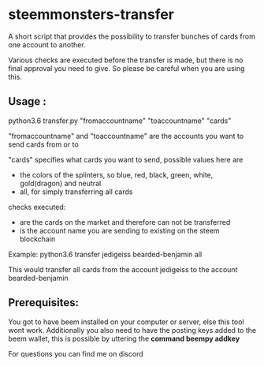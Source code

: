 # steemmonsters-transfer
A short script that provides the possibility to transfer bunches of cards from one account to another.

Various checks are executed before the transfer is made, but there is no final approval you need to give. So please be careful when you are using this.

## Usage : 
python3.6 transfer.py "fromaccountname" "toaccountname" "cards"

"fromaccountname" and "toaccountname" are the accounts you want to send cards from or to

"cards" specifies what cards you want to send, possible values here are 

- the colors of the splinters, so blue, red, black, green, white, gold(dragon) and neutral
- all, for simply transferring all cards

checks executed:

- are the cards on the market and therefore can not be transferred
- is the account name you are sending to existing on the steem blockchain

Example: python3.6 transfer jedigeiss bearded-benjamin all

This would transfer all cards from the account jedigeiss to the account bearded-benjamin

## Prerequisites:

You got to have beem installed on your computer or server, else this tool wont work. Additionally you also need to have the posting keys added to the beem wallet, this is possible by uttering the **command beempy addkey**


For questions you can find me on discord
